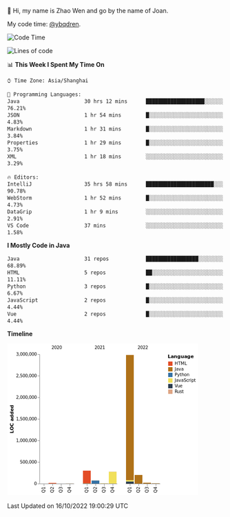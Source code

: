 :wave: Hi, my name is Zhao Wen and go by the name of Joan.

My code time: [@ybqdren](https://wakatime.com/@ybqdren).


<!--START_SECTION:waka-->
![Code Time](http://img.shields.io/badge/Code%20Time-1%2C298%20hrs%2047%20mins-blue)

![Lines of code](https://img.shields.io/badge/From%20Hello%20World%20I%27ve%20Written-4%20Million%20lines%20of%20code-blue)

📊 **This Week I Spent My Time On** 

```text
⌚︎ Time Zone: Asia/Shanghai

💬 Programming Languages: 
Java                     30 hrs 12 mins      ███████████████████░░░░░░   76.21% 
JSON                     1 hr 54 mins        █░░░░░░░░░░░░░░░░░░░░░░░░   4.83% 
Markdown                 1 hr 31 mins        █░░░░░░░░░░░░░░░░░░░░░░░░   3.84% 
Properties               1 hr 29 mins        █░░░░░░░░░░░░░░░░░░░░░░░░   3.75% 
XML                      1 hr 18 mins        ░░░░░░░░░░░░░░░░░░░░░░░░░   3.29%

🔥 Editors: 
IntelliJ                 35 hrs 58 mins      ██████████████████████░░░   90.78% 
WebStorm                 1 hr 52 mins        █░░░░░░░░░░░░░░░░░░░░░░░░   4.73% 
DataGrip                 1 hr 9 mins         ░░░░░░░░░░░░░░░░░░░░░░░░░   2.91% 
VS Code                  37 mins             ░░░░░░░░░░░░░░░░░░░░░░░░░   1.58%

```

**I Mostly Code in Java** 

```text
Java                     31 repos            █████████████████░░░░░░░░   68.89% 
HTML                     5 repos             ██░░░░░░░░░░░░░░░░░░░░░░░   11.11% 
Python                   3 repos             █░░░░░░░░░░░░░░░░░░░░░░░░   6.67% 
JavaScript               2 repos             █░░░░░░░░░░░░░░░░░░░░░░░░   4.44% 
Vue                      2 repos             █░░░░░░░░░░░░░░░░░░░░░░░░   4.44%

```


**Timeline**

![Chart not found](https://raw.githubusercontent.com/ybqdren/ybqdren/main/charts/bar_graph.png) 


 Last Updated on 16/10/2022 19:00:29 UTC
<!--END_SECTION:waka-->

